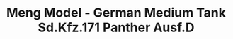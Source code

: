 ---
layout: product
title: "Meng Model - German Medium Tank Sd.Kfz.171 Panther Ausf.D"
price: "5000" 
desc: "N/A"
img_path: "/assets/img/MM-TS-038.webp"
brand: "N/A"
available: true
special_offer: false
new: true
soon: false
cat: "010000"
subcat: "011000"
subsubcat: "0N/A"
sifra: "MM-TS-038"
popular: false
---
